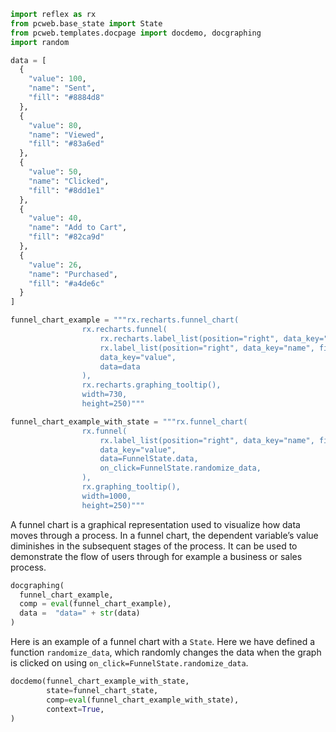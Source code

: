 ```python exec
import reflex as rx
from pcweb.base_state import State
from pcweb.templates.docpage import docdemo, docgraphing
import random

data = [
  {
    "value": 100,
    "name": "Sent",
    "fill": "#8884d8"
  },
  {
    "value": 80,
    "name": "Viewed",
    "fill": "#83a6ed"
  },
  {
    "value": 50,
    "name": "Clicked",
    "fill": "#8dd1e1"
  },
  {
    "value": 40,
    "name": "Add to Cart",
    "fill": "#82ca9d"
  },
  {
    "value": 26,
    "name": "Purchased",
    "fill": "#a4de6c"
  }
]

funnel_chart_example = """rx.recharts.funnel_chart(
                rx.recharts.funnel(
                    rx.recharts.label_list(position="right", data_key="name", fill="#000", stroke="none"),
                    rx.label_list(position="right", data_key="name", fill="#000", stroke="none"),
                    data_key="value",
                    data=data
                ),
                rx.recharts.graphing_tooltip(), 
                width=730, 
                height=250)"""

funnel_chart_example_with_state = """rx.funnel_chart(
                rx.funnel(
                    rx.label_list(position="right", data_key="name", fill="#000", stroke="none"),
                    data_key="value",
                    data=FunnelState.data,
                    on_click=FunnelState.randomize_data,
                ),
                rx.graphing_tooltip(), 
                width=1000, 
                height=250)"""

```

A funnel chart is a graphical representation used to visualize how data moves through a process. In a funnel chart, the dependent variable’s value diminishes in the subsequent stages of the process. It can be used to demonstrate the flow of users through for example a business or sales process.


```python eval
docgraphing(
  funnel_chart_example, 
  comp = eval(funnel_chart_example),
  data =  "data=" + str(data)
)
```

Here is an example of a funnel chart with a `State`. Here we have defined a function `randomize_data`, which randomly changes the data when the graph is clicked on using `on_click=FunnelState.randomize_data`.

```python eval
docdemo(funnel_chart_example_with_state,
        state=funnel_chart_state,
        comp=eval(funnel_chart_example_with_state),
        context=True,
)
```